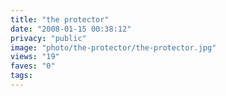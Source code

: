 ```yaml
---
title: "the protector"
date: "2008-01-15 00:38:12"
privacy: "public"
image: "photo/the-protector/the-protector.jpg"
views: "19"
faves: "0"
tags:
---
```


